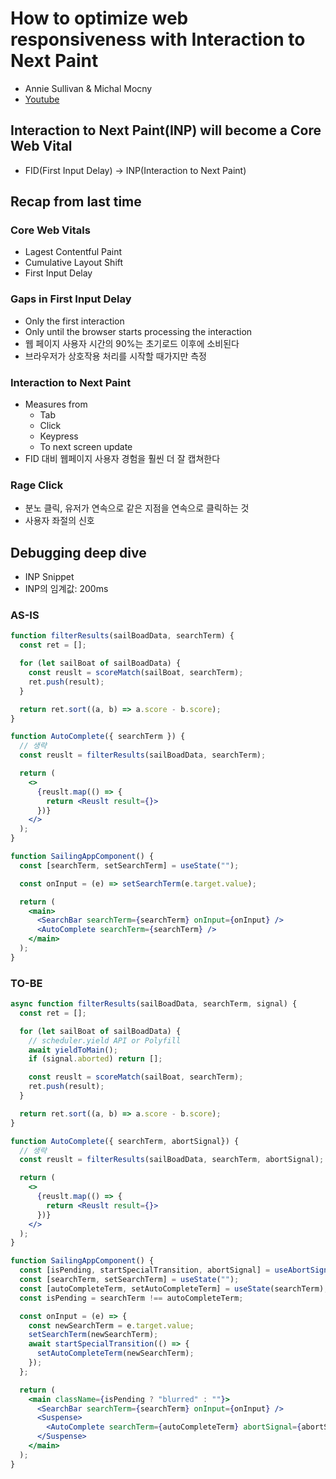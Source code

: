 # How to optimize web responsiveness with Interaction to Next Paint
- Annie Sullivan & Michal Mocny
- [Youtube](https://youtu.be/KZ1kxzsJZ5g)

## Interaction to Next Paint(INP) will become a Core Web Vital
- FID(First Input Delay) -> INP(Interaction to Next Paint)

## Recap from last time

### Core Web Vitals
- Lagest Contentful Paint
- Cumulative Layout Shift
- First Input Delay

### Gaps in First Input Delay
- Only the first interaction
- Only until the browser starts processing the interaction
- 웹 페이지 사용자 시간의 90%는 초기로드 이후에 소비된다
- 브라우저가 상호작용 처리를 시작할 때가지만 측정

### Interaction to Next Paint
- Measures from
   - Tab
   - Click
   - Keypress
   - To next screen update
- FID 대비 웹페이지 사용자 경험을 훨씬 더 잘 캡쳐한다

### Rage Click
- 분노 클릭, 유저가 연속으로 같은 지점을 연속으로 클릭하는 것
- 사용자 좌절의 신호

## Debugging deep dive
- INP Snippet
- INP의 임계값: 200ms

### AS-IS
```jsx
function filterResults(sailBoadData, searchTerm) {
  const ret = [];

  for (let sailBoat of sailBoadData) {
    const reuslt = scoreMatch(sailBoat, searchTerm);
    ret.push(result);
  }

  return ret.sort((a, b) => a.score - b.score);
}

function AutoComplete({ searchTerm }) {
  // 생략
  const reuslt = filterResults(sailBoadData, searchTerm);

  return (
    <>
      {reuslt.map(() => {
        return <Reuslt result={}>
      })}
    </>
  );
}

function SailingAppComponent() {
  const [searchTerm, setSearchTerm] = useState("");

  const onInput = (e) => setSearchTerm(e.target.value);

  return (
    <main>
      <SearchBar searchTerm={searchTerm} onInput={onInput} />
      <AutoComplete searchTerm={searchTerm} />
    </main>
  );
}
```

### TO-BE
```jsx
async function filterResults(sailBoadData, searchTerm, signal) {
  const ret = [];

  for (let sailBoat of sailBoadData) {
    // scheduler.yield API or Polyfill
    await yieldToMain();
    if (signal.aborted) return [];

    const reuslt = scoreMatch(sailBoat, searchTerm);
    ret.push(result);
  }

  return ret.sort((a, b) => a.score - b.score);
}

function AutoComplete({ searchTerm, abortSignal}) {
  // 생략
  const reuslt = filterResults(sailBoadData, searchTerm, abortSignal);

  return (
    <>
      {reuslt.map(() => {
        return <Reuslt result={}>
      })}
    </>
  );
}

function SailingAppComponent() {
  const [isPending, startSpecialTransition, abortSignal] = useAbortSignallingTransition();
  const [searchTerm, setSearchTerm] = useState("");
  const [autoCompleteTerm, setAutoCompleteTerm] = useState(searchTerm);
  const isPending = searchTerm !== autoCompleteTerm;

  const onInput = (e) => {
    const newSearchTerm = e.target.value;
    setSearchTerm(newSearchTerm);
    await startSpecialTransition(() => {
      setAutoCompleteTerm(newSearchTerm);
    });
  };

  return (
    <main className={isPending ? "blurred" : ""}>
      <SearchBar searchTerm={searchTerm} onInput={onInput} />
      <Suspense>
        <AutoComplete searchTerm={autoCompleteTerm} abortSignal={abortSignal} />
      </Suspense>
    </main>
  );
}
```
